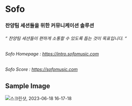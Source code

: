 # Sofo
### 찬양팀 세션들을 위한 커뮤니케이션 솔루션
###### “ 찬양팀 세션들이 편하게 소통할 수 있도록 돕는 것이 목표입니다. “
###### Sofo Homepage : https://intro.sofomusic.com
###### Sofo Score : https://sofomusic.com

## Sample Image


![스크린샷, 2023-06-18 16-17-18](https://github.com/c-peace/Sofo2.0/assets/85606158/197ae860-f22d-47b9-80f6-887d9c98493c)
